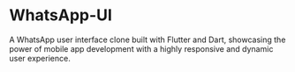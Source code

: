 # WhatsApp-UI
A WhatsApp user interface clone built with Flutter and Dart, showcasing the power of mobile app development with a highly responsive and dynamic user experience.
